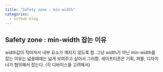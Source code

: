 ```yaml
---
title: "Safety zone : min-width"
categories:
  - Github blog
---
```


## Safety zone : min-width 잡는 이유
width값이 작아져서 내부 요소가 깨지지 않도록 함.
그냥 width가 아닌 min-width를 잡는 이유는 넓을때에는 넓게 보여주고 싶어서 그러함.
세이프티존은 기획, 퍼블, 디자이너가 협의해서 잡는다.
(각 디바이스들 고려해서)

